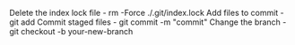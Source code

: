 Delete the index lock file - rm -Force ./.git/index.lock
Add files to commit        - git add <filename>
Commit staged files        - git commit -m "commit" 
Change the branch          - git checkout -b your-new-branch